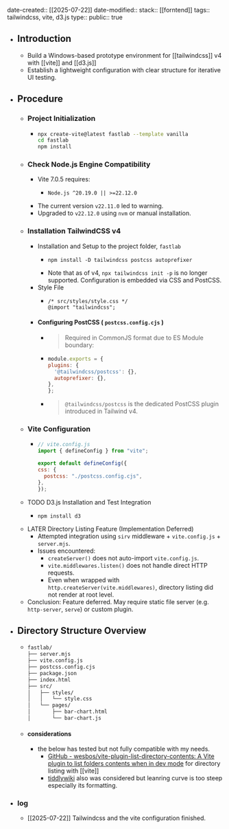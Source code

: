 date-created:: [[2025-07-22]] 
date-modified::
stack:: [[forntend]] 
tags:: tailwindcss, vite, d3.js
type::
public:: true

- ## Introduction
	- Build a Windows-based prototype environment for [[tailwindcss]] v4 with [[vite]] and [[d3.js]]
	- Establish a lightweight configuration with clear structure for iterative UI testing.
- ## Procedure
	- ### Project Initialization
		- ```Bash
		  npx create-vite@latest fastlab --template vanilla
		  cd fastlab
		  npm install
		  ```
	- ### Check Node.js Engine Compatibility
		- Vite 7.0.5 requires:
			- ```
			  Node.js ^20.19.0 || >=22.12.0
			  ```
		- The current version `v22.11.0` led to warning.
		- Upgraded to `v22.12.0` using `nvm` or manual installation.
	- ### Installation TailwindCSS v4
		- Installation and Setup to the project folder, `fastlab`
			- ```
			  npm install -D tailwindcss postcss autoprefixer
			  ```
			- Note that as of v4, `npx tailwindcss init -p` is no longer supported. Configuration is embedded via CSS and PostCSS.
		- Style File
			- ```
			  /* src/styles/style.css */
			  @import "tailwindcss";
			  ```
		- #### Configuring PostCSS ( `postcss.config.cjs` )
			- > Required in CommonJS format due to ES Module boundary:
			- ```js
			  module.exports = {
			  plugins: {
			    '@tailwindcss/postcss': {},
			    autoprefixer: {},
			  },
			  };
			  ```
			- >  `@tailwindcss/postcss` is the dedicated PostCSS plugin introduced in Tailwind v4.
	- ### Vite Configuration
		- ```js
		  // vite.config.js
		  import { defineConfig } from "vite";
		  
		  export default defineConfig({
		  css: {
		    postcss: "./postcss.config.cjs",
		  },
		  });
		  ```
	- TODO D3.js Installation and Test Integration
		- ```
		  npm install d3
		  ```
	- LATER Directory Listing Feature (Implementation Deferred)
		- Attempted integration using `sirv` middleware + `vite.config.js` + `server.mjs`.
		- Issues encountered:
			- `createServer()` does not auto-import `vite.config.js`.
			- `vite.middlewares.listen()` does not handle direct HTTP requests.
			- Even when wrapped with `http.createServer(vite.middlewares)`, directory listing did not render at root level.
	- Conclusion: Feature deferred. May require static file server (e.g. `http-server`, `serve`) or custom plugin.
- ## Directory Structure Overview
	- ```bash
	  fastlab/
	  ├── server.mjs
	  ├── vite.config.js
	  ├── postcss.config.cjs
	  ├── package.json
	  ├── index.html
	  ├── src/
	  │   ├── styles/
	  │   │   └── style.css
	  │   └── pages/
	  │       ├── bar-chart.html
	  │       └── bar-chart.js
	  ```
	- #### considerations
		- the below has tested but not fully compatible with my needs.
			- [GitHub - wesbos/vite-plugin-list-directory-contents: A Vite plugin to list folders contents when in dev mode](https://github.com/wesbos/vite-plugin-list-directory-contents) for directory listing with [[vite]]
			- [tiddlywiki](https://tiddlywiki.com/static/Formatting%2520in%2520WikiText.html) also was considered but leanring curve is too steep especially its formatting.
- ### log
	- [[2025-07-22]] Tailwindcss and the vite configuration finished.